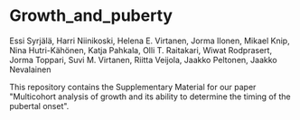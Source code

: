 # Growth_and_puberty

Essi Syrjälä,
Harri Niinikoski, 
Helena E. Virtanen,
Jorma Ilonen,
Mikael Knip, 
Nina Hutri-Kähönen,
Katja Pahkala,
Olli T. Raitakari,
Wiwat Rodprasert,
Jorma Toppari,
Suvi M. Virtanen,
Riitta Veijola,
Jaakko Peltonen,
Jaakko Nevalainen

This repository contains the Supplementary Material for our paper "Multicohort analysis of growth and its ability 
to determine the timing of the pubertal onset".
